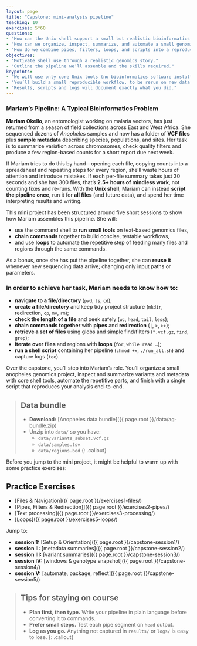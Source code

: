 ```yaml
---
layout: page
title: "Capstone: mini-analysis pipeline"
teaching: 10
exercises: 5*60
questions:
- "How can the Unix shell support a small but realistic bioinformatics workflow?"
- "How can we organize, inspect, summarize, and automate a small genomics project using just the shell?"
- "How do we combine pipes, filters, loops, and scripts into a reproducible workflow?"
objectives:
- "Motivate shell use through a realistic genomics story."
- "Outline the pipeline we’ll assemble and the skills required."
keypoints:
- "We will use only core Unix tools (no bioinformatics software installs)."
- "You’ll build a small reproducible workflow, to be rerun on new data with minimal effort."
- "Results, scripts and logs will document exactly what you did."
---
```


### Mariam’s Pipeline: A Typical Bioinformatics Problem

**Mariam Okello**, an entomologist working on malaria vectors, has just returned from a season of field collections across East and West Africa. She sequenced dozens of *Anopheles* samples and now has a folder of **VCF files** plus **sample metadata** describing species, populations, and sites. Her task is to summarize variation across chromosomes, check quality filters and produce a few region-based counts for a short report due next week.

If Mariam tries to do this by hand—opening each file, copying counts into a spreadsheet and repeating steps for every region, she’ll waste hours of attention and introduce mistakes. If each per-file summary takes just 30 seconds and she has 300 files, that’s **2.5+ hours of mindless work**, not counting fixes and re-runs. With the **Unix shell**, Mariam can instead **script the pipeline once**, run it for **all files** (and future data), and spend her time interpreting results and writing.

This mini project has been structured around five short sessions to show how Mariam assembles this pipeline. She will:

- use the command shell to **run small tools** on text-based genomics files,
- **chain commands** together to build concise, testable workflows,
- and use **loops** to automate the repetitive step of feeding many files and regions through the same commands.

As a bonus, once she has put the pipeline together, she can **reuse it** whenever new sequencing data arrive; changing only input paths or parameters.

### In order to achieve her task, Mariam needs to know how to:

- **navigate to a file/directory** (`pwd`, `ls`, `cd`);
- **create a file/directory** and keep tidy project structure (`mkdir`, redirection, `cp`, `mv`, `rm`);
- **check the length of a file** and peek safely (`wc`, `head`, `tail`, `less`);
- **chain commands together** with **pipes** and **redirection** (`|`, `>`, `>>`);
- **retrieve a set of files** using globs and simple find/filters (`*.vcf.gz`, `find`, `grep`);
- **iterate over files** and regions with **loops** (`for`, `while read …`);
- **run a shell script** containing her pipeline (`chmod +x`, `./run_all.sh`) and capture logs (`tee`).

Over the capstone, you’ll step into Mariam’s role. You’ll organize a small anopheles genomics project, inspect and summarize variants and metadata with core shell tools, automate the repetitive parts, and finish with a single script that reproduces your analysis end-to-end.


> ## Data bundle
> - **Download:** [Anopheles data bundle]({{ page.root }}/data/ag-bundle.zip)
> - Unzip into `data/` so you have:
>   - `data/variants_subset.vcf.gz`
>   - `data/samples.tsv`
>   - `data/regions.bed`
{: .callout}

Before you jump to the mini project, it might be helpful to warm up with some practice exercises:
## Practice Exercises
- [Files & Navigation]({{ page.root }}/exercises1-files/)
- [Pipes, Filters & Redirection]]({{ page.root }}/exercises2-pipes/)
- [Text processing]({{ page.root }}/exercises3-processing/)
- [Loops]({{ page.root }}/exercises5-loops/)

Jump to:
- **session 1:** [Setup & Orientation]({{ page.root }}/capstone-session1/)
- **session II:** [metadata summaries]({{ page.root }}/capstone-session2/)
- **session III:** [variant summaries]({{ page.root }}/capstone-session3/)
- **session IV:** [windows & genotype snapshot]({{ page.root }}/capstone-session4/)
- **session V:** [automate, package, reflect]({{ page.root }}/capstone-session5/)


> ## Tips for staying on course
> - **Plan first, then type.** Write your pipeline in plain language before converting it to commands.
> - **Prefer small steps.** Test each pipe segment on `head` output.
> - **Log as you go.** Anything not captured in `results/` or `logs/` is easy to lose.
{: .callout}


